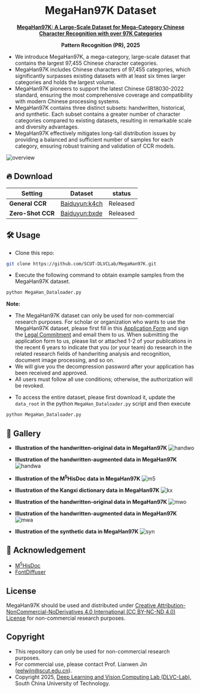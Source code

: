 <h1 align="center">MegaHan97K Dataset</h1>

<div align="center">

<a href="https://www.sciencedirect.com/science/article/abs/pii/S0031320325004170"> <b>MegaHan97K: A Large-Scale Dataset for Mega-Category Chinese Character Recognition with over 97K Categories</b> </a>

<b>Pattern Recognition (PR), 2025</b>

</div>

* We introduce MegaHan97K, a mega-category, large-scale dataset that contains the largest 97,455 Chinese character categories.
* MegaHan97K includes Chinese characters of 97,455 categories, which significantly surpasses existing datasets with at least six times larger categories and holds the largest volume.
* MegaHan97K pioneers to support the latest Chinese GB18030-2022 standard, ensuring the most comprehensive coverage and compatibility with modern Chinese processing systems.
* MegaHan97K contains three distinct subsets: handwritten, historical, and synthetic. Each subset contains a greater number of character categories compared to existing datasets, resulting in remarkable scale and diversity advantages.
* MegaHan97K effectively mitigates long-tail distribution issues by providing a balanced and sufficient number of samples for each category, ensuring robust training and validation of CCR models.

![overview](/images/overview.png)

<!-- ![example](/images/all_data.png) -->



## 🔥 Download
| **Setting**             | **Dataset** | **status** |
|-------------------------|----------------|------------|
| **General CCR**         | [Baiduyun:k4ch](https://pan.baidu.com/s/1LwIS-K812Q0LjBajpvQeVw?pwd=k4ch) | Released |
| **Zero-Shot CCR**       | [Baiduyun:bxde](https://pan.baidu.com/s/1tKhrIZK7zmpQq3NNCo5Edw?pwd=bxfe) | Released |

## 🛠️ Usage

* Clone this repo:
```bash
git clone https://github.com/SCUT-DLVCLab/MegaHan97K.git
```

* Execute the following command to obtain example samples from the MegaHan97K dataset.
```python
python MegaHan_Dataloader.py
```

**Note:**
- The MegaHan97K dataset can only be used for non-commercial research purposes. For scholar or organization who wants to use the MegaHan97K dataset, please first fill in this [Application Form](./application-form/Application-Form-for-Using-MegaHan97K.docx) and sign the [Legal Commitment](./application-form/Legal-Commitment.docx) and email them to us. When submitting the application form to us, please list or attached 1-2 of your publications in the recent 6 years to indicate that you (or your team) do research in the related research fields of handwriting analysis and recognition, document image processing, and so on.
- We will give you the decompression password after your application has been received and approved.
- All users must follow all use conditions; otherwise, the authorization will be revoked.

* To access the entire dataset, please first download it, update the ```data_root``` in the python ```MegaHan_Dataloader.py``` script and then execute
```python
python MegaHan_Dataloader.py
```


## 🌄 Gallery

<!-- * **Overview** -->


* **Illustration of the handwritten-original data in MegaHan97K**
![handwo](/images/handw.png)

* **Illustration of the handwritten-augmented data in MegaHan97K**
![handwa](/images/handw_rand.png)

* **Illustration of the M<sup>5</sup>HisDoc data in MegaHan97K**
![m5](/images/guji.png)

* **Illustration of the Kangxi dictionary data in MegaHan97K**
![kx](/images/kxzd.png)

* **Illustration of the handwritten-original data in MegaHan97K**
![mwo](/images/mwrite.png)

* **Illustration of the handwritten-augmented data in MegaHan97K**
![mwa](/images/mwrite_rand.png)

* **Illustration of the synthetic data in MegaHan97K**
![syn](/images/syn.png)

## 💙 Acknowledgement
- [M<sup>5</sup>HisDoc](https://github.com/HCIILAB/M5HisDoc)
- [FontDiffuser](https://github.com/yeungchenwa/FontDiffuser)

## License
MegaHan97K should be used and distributed under [Creative Attribution-NonCommercial-NoDerivatives 4.0 International (CC BY-NC-ND 4.0) License](https://creativecommons.org/licenses/by-nc-nd/4.0/) for non-commercial research purposes.

## Copyright

- This repository can only be used for non-commercial research purposes.
- For commercial use, please contact Prof. Lianwen Jin (eelwjin@scut.edu.cn).
- Copyright 2025, [Deep Learning and Vision Computing Lab (DLVC-Lab)](http://www.dlvc-lab.net), South China University of Technology. 
